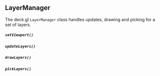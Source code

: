 ## LayerManager

The deck.gl `LayerManager` class handles updates, drawing and picking for a set of layers.

##### `setViewport()`

##### `updateLayers()`

##### `drawLayers()`

##### `pickLayers()`
